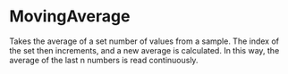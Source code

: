 MovingAverage
=============

Takes the average of a set number of values from a sample. The index of the set then increments, and a new average is calculated. In this way, the average of the last n numbers is read continuously.
